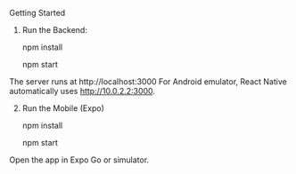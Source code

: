 Getting Started
1. Run the Backend:

   npm install

   npm start







The server runs at http://localhost:3000
For Android emulator, React Native automatically uses http://10.0.2.2:3000.




2. Run the Mobile (Expo)

    
    npm install
    
   npm start


Open the app in Expo Go or simulator.
